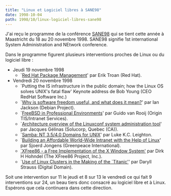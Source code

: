 ```yaml
---
title: "Linux et Logiciel libres à SANE98"
date: 1998-10-04
path: 1998/10/linux-logiciel-libres-sane98
---
```


<P>
J'ai reçu le programme de la conférence <A HREF="http://www.nluug.nl/events/sane98/">SANE98</A> qui se tient cette
année à Maastricht du 18 au 20 novembre 1998. SANE98 signifie 1st
international System Administration and NEtwork conference.  </P>

<P> Dans le programme figurent plusieurs interventions proches de Linux
ou du logiciel libre : </P>

<UL>

<LI>Jeudi 19 novembre 1998
<UL>

<LI> `<A HREF="http://www.nluug.nl/events/sane98/daily/19/troan.html">Red Hat
Package Management</A>' par Erik Troan (Red Hat).
</UL>

<LI> Vendredi 20 novembre 1998
<UL>

<LI> `Putting the IS infrastructure in the public domain; how the
Linux OS solves UNIX's fatal flaw' Keynote address de Bob Young (CEO
RedHat Software Inc.)
<LI>`<A HREF="http://www.nluug.nl/events/sane98/daily/20/jackson.html">Why is software freedom useful, and what does it mean?</A>' par Ian
Jackson (Debian Project).
<LI>`<A HREF="http://www.nluug.nl/events/sane98/daily/20/rooij.html">FreeBSD in
Professional Environments</A>' par Guido van Rooij (Origin TIS/Intranet
Services).
<LI>`<A HREF="http://www.nluug.nl/events/sane98/daily/20/gelinas.html">Architecture overview of the Linuxconf system administration tool</A>'
par Jacques Gélinas (Solucorp, Quebec (CA)).
<LI>`<A HREF="http://www.nluug.nl/events/sane98/daily/20/leighton.html">Samba: NT 3.5/4.0 Domains for UNIX</A>' par Luke K.C. Leighton.
<LI>`<A HREF="http://www.nluug.nl/events/sane98/daily/20/jongens.html">Building an Affordable World-Wide Intranet with the Help of Linux</A>'
par Sjoerd Jongens (Greenpeace International).
<LI><A HREF="http://www.nluug.nl/events/sane98/daily/20/hohndel.html">`XFree86 - a Free Implementation of the X Window System'</A> par Dirk
H Hohndel (The XFree86 Project, Inc.).
<LI>`<A HREF="http://www.nluug.nl/events/sane98/daily/20/strauss.html">Use of Linux Clusters in the Making of the `Titanic'</A>' par Daryll
Strauss (Digital Domain).
</UL>

</UL>

<P> Soit une intervention sur 11 le jeudi et 8 sur 13 le vendredi ce
qui fait 9 interventions sur 24, un beau tiers donc consacré au logiciel
libre et à Linux. Espérons que cela continuera dans cette direction.  </P>


